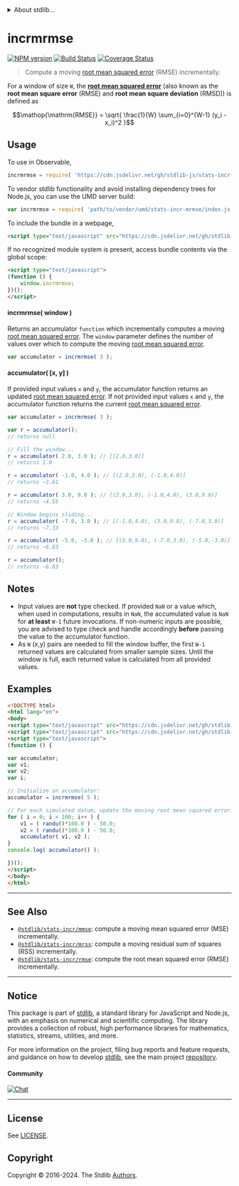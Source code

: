 <!--

@license Apache-2.0

Copyright (c) 2018 The Stdlib Authors.

Licensed under the Apache License, Version 2.0 (the "License");
you may not use this file except in compliance with the License.
You may obtain a copy of the License at

   http://www.apache.org/licenses/LICENSE-2.0

Unless required by applicable law or agreed to in writing, software
distributed under the License is distributed on an "AS IS" BASIS,
WITHOUT WARRANTIES OR CONDITIONS OF ANY KIND, either express or implied.
See the License for the specific language governing permissions and
limitations under the License.

-->


<details>
  <summary>
    About stdlib...
  </summary>
  <p>We believe in a future in which the web is a preferred environment for numerical computation. To help realize this future, we've built stdlib. stdlib is a standard library, with an emphasis on numerical and scientific computation, written in JavaScript (and C) for execution in browsers and in Node.js.</p>
  <p>The library is fully decomposable, being architected in such a way that you can swap out and mix and match APIs and functionality to cater to your exact preferences and use cases.</p>
  <p>When you use stdlib, you can be absolutely certain that you are using the most thorough, rigorous, well-written, studied, documented, tested, measured, and high-quality code out there.</p>
  <p>To join us in bringing numerical computing to the web, get started by checking us out on <a href="https://github.com/stdlib-js/stdlib">GitHub</a>, and please consider <a href="https://opencollective.com/stdlib">financially supporting stdlib</a>. We greatly appreciate your continued support!</p>
</details>

# incrmrmse

[![NPM version][npm-image]][npm-url] [![Build Status][test-image]][test-url] [![Coverage Status][coverage-image]][coverage-url] <!-- [![dependencies][dependencies-image]][dependencies-url] -->

> Compute a moving [root mean squared error][root-mean-squared-error] (RMSE) incrementally.

<section class="intro">

For a window of size `W`, the [**root mean squared error**][root-mean-squared-error] (also known as the **root mean square error** (RMSE) and **root mean square deviation** (RMSD)) is defined as

<!-- <equation class="equation" label="eq:root_mean_squared_error" align="center" raw="\operatorname{RMSE} = \sqrt{ \frac{1}{W} \sum_{i=0}^{W-1} (y_i - x_i)^2 }" alt="Equation for the root mean squared error."> -->

```math
\mathop{\mathrm{RMSE}} = \sqrt{ \frac{1}{W} \sum_{i=0}^{W-1} (y_i - x_i)^2 }
```

<!-- <div class="equation" align="center" data-raw-text="\operatorname{RMSE} = \sqrt{ \frac{1}{W} \sum_{i=0}^{W-1} (y_i - x_i)^2 }" data-equation="eq:root_mean_squared_error">
    <img src="https://cdn.jsdelivr.net/gh/stdlib-js/stdlib@6c360ad04d4b48c623a626d13723b4dc33ff0e8e/lib/node_modules/@stdlib/stats/incr/mrmse/docs/img/equation_root_mean_squared_error.svg" alt="Equation for the root mean squared error.">
    <br>
</div> -->

<!-- </equation> -->

</section>

<!-- /.intro -->



<section class="usage">

## Usage

To use in Observable,

```javascript
incrmrmse = require( 'https://cdn.jsdelivr.net/gh/stdlib-js/stats-incr-mrmse@v0.2.1-umd/browser.js' )
```

To vendor stdlib functionality and avoid installing dependency trees for Node.js, you can use the UMD server build:

```javascript
var incrmrmse = require( 'path/to/vendor/umd/stats-incr-mrmse/index.js' )
```

To include the bundle in a webpage,

```html
<script type="text/javascript" src="https://cdn.jsdelivr.net/gh/stdlib-js/stats-incr-mrmse@v0.2.1-umd/browser.js"></script>
```

If no recognized module system is present, access bundle contents via the global scope:

```html
<script type="text/javascript">
(function () {
    window.incrmrmse;
})();
</script>
```

#### incrmrmse( window )

Returns an accumulator `function` which incrementally computes a moving [root mean squared error][root-mean-squared-error]. The `window` parameter defines the number of values over which to compute the moving [root mean squared error][root-mean-squared-error].

```javascript
var accumulator = incrmrmse( 3 );
```

#### accumulator( \[x, y] )

If provided input values `x` and `y`, the accumulator function returns an updated [root mean squared error][root-mean-squared-error]. If not provided input values `x` and `y`, the accumulator function returns the current [root mean squared error][root-mean-squared-error].

```javascript
var accumulator = incrmrmse( 3 );

var r = accumulator();
// returns null

// Fill the window...
r = accumulator( 2.0, 3.0 ); // [(2.0,3.0)]
// returns 1.0

r = accumulator( -1.0, 4.0 ); // [(2.0,3.0), (-1.0,4.0)]
// returns ~3.61

r = accumulator( 3.0, 9.0 ); // [(2.0,3.0), (-1.0,4.0), (3.0,9.0)]
// returns ~4.55

// Window begins sliding...
r = accumulator( -7.0, 3.0 ); // [(-1.0,4.0), (3.0,9.0), (-7.0,3.0)]
// returns ~7.33

r = accumulator( -5.0, -3.0 ); // [(3.0,9.0), (-7.0,3.0), (-5.0,-3.0)]
// returns ~6.83

r = accumulator();
// returns ~6.83
```

</section>

<!-- /.usage -->

<section class="notes">

## Notes

-   Input values are **not** type checked. If provided `NaN` or a value which, when used in computations, results in `NaN`, the accumulated value is `NaN` for **at least** `W-1` future invocations. If non-numeric inputs are possible, you are advised to type check and handle accordingly **before** passing the value to the accumulator function.
-   As `W` (x,y) pairs are needed to fill the window buffer, the first `W-1` returned values are calculated from smaller sample sizes. Until the window is full, each returned value is calculated from all provided values.

</section>

<!-- /.notes -->

<section class="examples">

## Examples

<!-- eslint no-undef: "error" -->

```html
<!DOCTYPE html>
<html lang="en">
<body>
<script type="text/javascript" src="https://cdn.jsdelivr.net/gh/stdlib-js/random-base-randu@umd/browser.js"></script>
<script type="text/javascript" src="https://cdn.jsdelivr.net/gh/stdlib-js/stats-incr-mrmse@v0.2.1-umd/browser.js"></script>
<script type="text/javascript">
(function () {

var accumulator;
var v1;
var v2;
var i;

// Initialize an accumulator:
accumulator = incrmrmse( 5 );

// For each simulated datum, update the moving root mean squared error...
for ( i = 0; i < 100; i++ ) {
    v1 = ( randu()*100.0 ) - 50.0;
    v2 = ( randu()*100.0 ) - 50.0;
    accumulator( v1, v2 );
}
console.log( accumulator() );

})();
</script>
</body>
</html>
```

</section>

<!-- /.examples -->

<!-- Section for related `stdlib` packages. Do not manually edit this section, as it is automatically populated. -->

<section class="related">

* * *

## See Also

-   <span class="package-name">[`@stdlib/stats-incr/mmse`][@stdlib/stats/incr/mmse]</span><span class="delimiter">: </span><span class="description">compute a moving mean squared error (MSE) incrementally.</span>
-   <span class="package-name">[`@stdlib/stats-incr/mrss`][@stdlib/stats/incr/mrss]</span><span class="delimiter">: </span><span class="description">compute a moving residual sum of squares (RSS) incrementally.</span>
-   <span class="package-name">[`@stdlib/stats-incr/rmse`][@stdlib/stats/incr/rmse]</span><span class="delimiter">: </span><span class="description">compute the root mean squared error (RMSE) incrementally.</span>

</section>

<!-- /.related -->

<!-- Section for all links. Make sure to keep an empty line after the `section` element and another before the `/section` close. -->


<section class="main-repo" >

* * *

## Notice

This package is part of [stdlib][stdlib], a standard library for JavaScript and Node.js, with an emphasis on numerical and scientific computing. The library provides a collection of robust, high performance libraries for mathematics, statistics, streams, utilities, and more.

For more information on the project, filing bug reports and feature requests, and guidance on how to develop [stdlib][stdlib], see the main project [repository][stdlib].

#### Community

[![Chat][chat-image]][chat-url]

---

## License

See [LICENSE][stdlib-license].


## Copyright

Copyright &copy; 2016-2024. The Stdlib [Authors][stdlib-authors].

</section>

<!-- /.stdlib -->

<!-- Section for all links. Make sure to keep an empty line after the `section` element and another before the `/section` close. -->

<section class="links">

[npm-image]: http://img.shields.io/npm/v/@stdlib/stats-incr-mrmse.svg
[npm-url]: https://npmjs.org/package/@stdlib/stats-incr-mrmse

[test-image]: https://github.com/stdlib-js/stats-incr-mrmse/actions/workflows/test.yml/badge.svg?branch=v0.2.1
[test-url]: https://github.com/stdlib-js/stats-incr-mrmse/actions/workflows/test.yml?query=branch:v0.2.1

[coverage-image]: https://img.shields.io/codecov/c/github/stdlib-js/stats-incr-mrmse/main.svg
[coverage-url]: https://codecov.io/github/stdlib-js/stats-incr-mrmse?branch=main

<!--

[dependencies-image]: https://img.shields.io/david/stdlib-js/stats-incr-mrmse.svg
[dependencies-url]: https://david-dm.org/stdlib-js/stats-incr-mrmse/main

-->

[chat-image]: https://img.shields.io/gitter/room/stdlib-js/stdlib.svg
[chat-url]: https://app.gitter.im/#/room/#stdlib-js_stdlib:gitter.im

[stdlib]: https://github.com/stdlib-js/stdlib

[stdlib-authors]: https://github.com/stdlib-js/stdlib/graphs/contributors

[umd]: https://github.com/umdjs/umd
[es-module]: https://developer.mozilla.org/en-US/docs/Web/JavaScript/Guide/Modules

[deno-url]: https://github.com/stdlib-js/stats-incr-mrmse/tree/deno
[deno-readme]: https://github.com/stdlib-js/stats-incr-mrmse/blob/deno/README.md
[umd-url]: https://github.com/stdlib-js/stats-incr-mrmse/tree/umd
[umd-readme]: https://github.com/stdlib-js/stats-incr-mrmse/blob/umd/README.md
[esm-url]: https://github.com/stdlib-js/stats-incr-mrmse/tree/esm
[esm-readme]: https://github.com/stdlib-js/stats-incr-mrmse/blob/esm/README.md
[branches-url]: https://github.com/stdlib-js/stats-incr-mrmse/blob/main/branches.md

[stdlib-license]: https://raw.githubusercontent.com/stdlib-js/stats-incr-mrmse/main/LICENSE

[root-mean-squared-error]: https://en.wikipedia.org/wiki/Root-mean-square_deviation

<!-- <related-links> -->

[@stdlib/stats/incr/mmse]: https://github.com/stdlib-js/stats-incr-mmse/tree/umd

[@stdlib/stats/incr/mrss]: https://github.com/stdlib-js/stats-incr-mrss/tree/umd

[@stdlib/stats/incr/rmse]: https://github.com/stdlib-js/stats-incr-rmse/tree/umd

<!-- </related-links> -->

</section>

<!-- /.links -->
